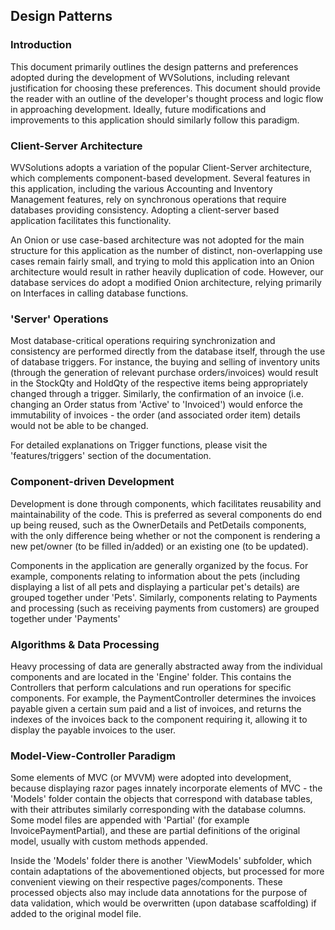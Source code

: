 ## Design Patterns

### Introduction

 This document primarily outlines the design patterns and preferences adopted during the development of WVSolutions, including relevant justification for choosing these preferences. This document should provide the reader with an outline of the developer's thought process and logic flow in approaching development. Ideally, future modifications and improvements to this application should similarly follow this paradigm.

### Client-Server Architecture

WVSolutions adopts a variation of the popular Client-Server architecture, which complements component-based development. Several features in this application, including the various Accounting and Inventory Management features, rely on synchronous operations that require databases providing consistency. Adopting a client-server based application facilitates this functionality.

An Onion or use case-based architecture was not adopted for the main structure for this application as the number of distinct, non-overlapping use cases remain fairly small, and trying to mold this application into an Onion architecture would result in rather heavily duplication of code. However, our database services do adopt a modified Onion architecture, relying primarily on Interfaces in calling database functions. 

### 'Server' Operations

Most database-critical operations requiring synchronization and consistency are performed directly from the database itself, through the use of database triggers. For instance, the buying and selling of inventory units (through the generation of relevant purchase orders/invoices) would result in the StockQty and HoldQty of the respective items being appropriately changed through a trigger. Similarly, the confirmation of an invoice (i.e. changing an Order status from 'Active' to 'Invoiced') would enforce the immutability of invoices - the order (and associated order item) details would not be able to be changed.

For detailed explanations on Trigger functions, please visit the 'features/triggers' section of the documentation.

### Component-driven Development

Development is done through components, which facilitates reusability and maintainability of the code. This is preferred as several components do end up being reused, such as the OwnerDetails and PetDetails components, with the only difference being whether or not the component is rendering a new pet/owner (to be filled in/added) or an existing one (to be updated).

Components in the application are generally organized by the focus. For example, components relating to information about the pets (including displaying a list of all pets and displaying a particular pet's details) are grouped together under 'Pets'. Similarly, components relating to Payments and processing (such as receiving payments from customers) are grouped together under 'Payments'

### Algorithms & Data Processing

Heavy processing of data are generally abstracted away from the individual components and are located in the 'Engine' folder. This contains the Controllers that perform calculations and run operations for specific components. For example, the PaymentController determines the invoices payable given a certain sum paid and a list of invoices, and returns the indexes of the invoices back to the component requiring it, allowing it to display the payable invoices to the user.

### Model-View-Controller Paradigm

Some elements of MVC (or MVVM) were adopted into development, because displaying razor pages innately incorporate elements of MVC - the 'Models' folder contain the objects that correspond with database tables, with their attributes similarly corresponding with the database columns. Some model files are appended with 'Partial' (for example InvoicePaymentPartial), and these are partial definitions of the original model, usually with custom methods appended.

Inside the 'Models' folder there is another 'ViewModels' subfolder, which contain adaptations of the abovementioned objects, but processed for more convenient viewing on their respective pages/components. These processed objects also may include data annotations for the purpose of data validation, which would be overwritten (upon database scaffolding) if added to the original model file. 